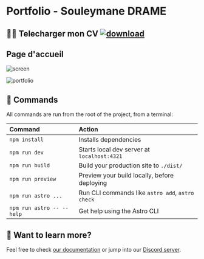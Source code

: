 # Portfolio - Souleymane DRAME


##  🧑‍🚀  Telecharger mon CV [![download](https://github.com/Soulman2131/portfolio/assets/109850920/b7ef02e3-36ef-4bef-9e3c-39496702dd43)](https://soulman2131.github.io/cvita)

## Page d'accueil
![screen](https://github.com/Soulman2131/portfolio/assets/109850920/8aa3e102-fc7a-4557-9899-28952e2fb661)








![portfolio](https://user-images.githubusercontent.com/357379/210779178-a98f0fb7-6b1a-4068-894c-8e1403e26654.jpg)

## 🧞 Commands

All commands are run from the root of the project, from a terminal:

| Command                   | Action                                           |
| :------------------------ | :----------------------------------------------- |
| `npm install`             | Installs dependencies                            |
| `npm run dev`             | Starts local dev server at `localhost:4321`      |
| `npm run build`           | Build your production site to `./dist/`          |
| `npm run preview`         | Preview your build locally, before deploying     |
| `npm run astro ...`       | Run CLI commands like `astro add`, `astro check` |
| `npm run astro -- --help` | Get help using the Astro CLI                     |

## 👀 Want to learn more?

Feel free to check [our documentation](https://docs.astro.build) or jump into our [Discord server](https://astro.build/chat).
